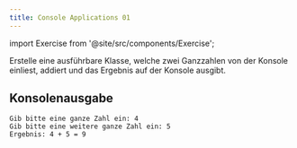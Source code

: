 ```yaml
---
title: Console Applications 01
---
```


import Exercise from '@site/src/components/Exercise';

Erstelle eine ausführbare Klasse, welche zwei Ganzzahlen von der Konsole
einliest, addiert und das Ergebnis auf der Konsole ausgibt.

## Konsolenausgabe

```console
Gib bitte eine ganze Zahl ein: 4
Gib bitte eine weitere ganze Zahl ein: 5
Ergebnis: 4 + 5 = 9
```

<Exercise pullRequest="5" branchSuffix="console-applications/01" />
